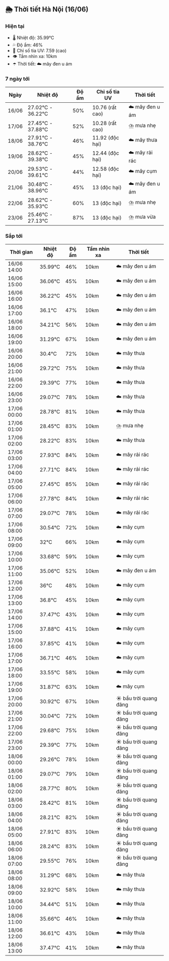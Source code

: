 ## 🌦️ Thời tiết Hà Nội (16/06)

### Hiện tại

- 🌡️ Nhiệt độ: 35.99℃
- 💦 Độ ẩm: 46%
- 🌟 Chỉ số tia UV: 7.59 (cao)
- 👁️ Tầm nhìn xa: 10km
- ☂️ Thời tiết: ☁️ mây đen u ám

### 7 ngày tới

| Ngày | Nhiệt độ | Độ ẩm | Chỉ số tia UV | Thời tiết |
| --- | --- | --- | --- | --- |
| 16/06 | 27.02℃ - 36.22℃ | 50% | 10.76 (rất cao) | ☁️ mây đen u ám |
| 17/06 | 27.45℃ - 37.88℃ | 52% | 10.28 (rất cao) | ⛈️ mưa nhẹ |
| 18/06 | 27.91℃ - 38.76℃ | 46% | 11.92 (độc hại) | ☁️ mây thưa |
| 19/06 | 28.62℃ - 39.38℃ | 45% | 12.44 (độc hại) | ☁️ mây rải rác |
| 20/06 | 29.53℃ - 39.61℃ | 44% | 12.58 (độc hại) | ☁️ mây cụm |
| 21/06 | 30.48℃ - 38.96℃ | 45% | 13 (độc hại) | ☁️ mây đen u ám |
| 22/06 | 28.62℃ - 35.93℃ | 60% | 13 (độc hại) | ⛈️ mưa nhẹ |
| 23/06 | 25.46℃ - 27.13℃ | 87% | 13 (độc hại) | ⛈️ mưa vừa |

### Sắp tới

| Thời gian | Nhiệt độ | Độ ẩm | Tầm nhìn xa | Thời tiết |
| --- | --- | --- | --- | --- |
| 16/06 14:00 | 35.99℃ | 46% | 10km | ☁️ mây đen u ám |
| 16/06 15:00 | 36.06℃ | 45% | 10km | ☁️ mây đen u ám |
| 16/06 16:00 | 36.22℃ | 45% | 10km | ☁️ mây đen u ám |
| 16/06 17:00 | 36.1℃ | 47% | 10km | ☁️ mây đen u ám |
| 16/06 18:00 | 34.21℃ | 56% | 10km | ☁️ mây đen u ám |
| 16/06 19:00 | 31.29℃ | 67% | 10km | ☁️ mây đen u ám |
| 16/06 20:00 | 30.4℃ | 72% | 10km | ☁️ mây thưa |
| 16/06 21:00 | 29.72℃ | 75% | 10km | ☁️ mây thưa |
| 16/06 22:00 | 29.39℃ | 77% | 10km | ☁️ mây thưa |
| 16/06 23:00 | 29.07℃ | 78% | 10km | ☁️ mây thưa |
| 17/06 00:00 | 28.78℃ | 81% | 10km | ☁️ mây thưa |
| 17/06 01:00 | 28.45℃ | 83% | 10km | ⛈️ mưa nhẹ |
| 17/06 02:00 | 28.22℃ | 83% | 10km | ☁️ mây thưa |
| 17/06 03:00 | 27.93℃ | 84% | 10km | ☁️ mây rải rác |
| 17/06 04:00 | 27.71℃ | 84% | 10km | ☁️ mây rải rác |
| 17/06 05:00 | 27.45℃ | 85% | 10km | ☁️ mây rải rác |
| 17/06 06:00 | 27.78℃ | 84% | 10km | ☁️ mây rải rác |
| 17/06 07:00 | 29.07℃ | 78% | 10km | ☁️ mây rải rác |
| 17/06 08:00 | 30.54℃ | 72% | 10km | ☁️ mây cụm |
| 17/06 09:00 | 32℃ | 66% | 10km | ☁️ mây cụm |
| 17/06 10:00 | 33.68℃ | 59% | 10km | ☁️ mây cụm |
| 17/06 11:00 | 35.06℃ | 52% | 10km | ☁️ mây đen u ám |
| 17/06 12:00 | 36℃ | 48% | 10km | ☁️ mây cụm |
| 17/06 13:00 | 36.8℃ | 45% | 10km | ☁️ mây cụm |
| 17/06 14:00 | 37.47℃ | 43% | 10km | ☁️ mây cụm |
| 17/06 15:00 | 37.88℃ | 41% | 10km | ☁️ mây cụm |
| 17/06 16:00 | 37.85℃ | 41% | 10km | ☁️ mây cụm |
| 17/06 17:00 | 36.71℃ | 46% | 10km | ☁️ mây cụm |
| 17/06 18:00 | 33.55℃ | 58% | 10km | ☁️ mây cụm |
| 17/06 19:00 | 31.87℃ | 63% | 10km | ☁️ mây cụm |
| 17/06 20:00 | 30.92℃ | 67% | 10km | ☀️ bầu trời quang đãng |
| 17/06 21:00 | 30.04℃ | 72% | 10km | ☀️ bầu trời quang đãng |
| 17/06 22:00 | 29.68℃ | 75% | 10km | ☀️ bầu trời quang đãng |
| 17/06 23:00 | 29.39℃ | 77% | 10km | ☀️ bầu trời quang đãng |
| 18/06 00:00 | 29.26℃ | 78% | 10km | ☀️ bầu trời quang đãng |
| 18/06 01:00 | 29.07℃ | 79% | 10km | ☀️ bầu trời quang đãng |
| 18/06 02:00 | 28.77℃ | 80% | 10km | ☀️ bầu trời quang đãng |
| 18/06 03:00 | 28.42℃ | 81% | 10km | ☀️ bầu trời quang đãng |
| 18/06 04:00 | 28.21℃ | 82% | 10km | ☀️ bầu trời quang đãng |
| 18/06 05:00 | 27.91℃ | 83% | 10km | ☀️ bầu trời quang đãng |
| 18/06 06:00 | 28.24℃ | 83% | 10km | ☀️ bầu trời quang đãng |
| 18/06 07:00 | 29.55℃ | 76% | 10km | ☀️ bầu trời quang đãng |
| 18/06 08:00 | 31.29℃ | 68% | 10km | ☁️ mây thưa |
| 18/06 09:00 | 32.92℃ | 58% | 10km | ☁️ mây thưa |
| 18/06 10:00 | 34.44℃ | 51% | 10km | ☁️ mây thưa |
| 18/06 11:00 | 35.66℃ | 46% | 10km | ☁️ mây thưa |
| 18/06 12:00 | 36.61℃ | 43% | 10km | ☁️ mây thưa |
| 18/06 13:00 | 37.47℃ | 41% | 10km | ☁️ mây thưa |
